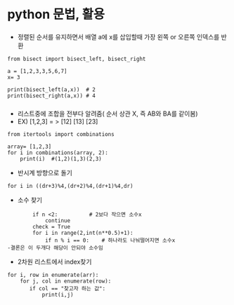 # python 문법, 활용

### 

- 정렬된 순서를 유지하면서 배열 a에 x를 삽입할때 가장 왼쪽 or 오른쪽 인덱스를 반환
  
```
from bisect import bisect_left, bisect_right

a = [1,2,3,3,5,6,7]
x= 3

print(bisect_left(a,x))  # 2
print(bisect_right(a,x)) # 4

```

###
- 리스트중에 조합을 전부다 알려줌( 순서 상관 X, 즉 AB와 BA를 같이봄)
- EX) [1,2,3]  = > [12] [13] [23]
```
from itertools import combinations

array= [1,2,3]
for i in combinations(array, 2):
    print(i)  #(1,2)(1,3)(2,3)
```


- 반시계 방향으로 돌기
  
```
for i in ((dr+3)%4,(dr+2)%4,(dr+1)%4,dr)

```




- 소수 찾기 
  
```
        if n <2:          # 2보다 작으면 소수x
            continue
        check = True
        for i in range(2,int(n**0.5)+1): 
            if n % i == 0:    # 하나라도 나눠떨어지면 소수x
-결론은 이 두개다 해당이 안되야 소수임
```

- 2차원 리스트에서 index찾기 
  
```
for i, row in enumerate(arr):
    for j, col in enumerate(row):
       if col == "찾고자 하는 값":
           print(i,j)
```
